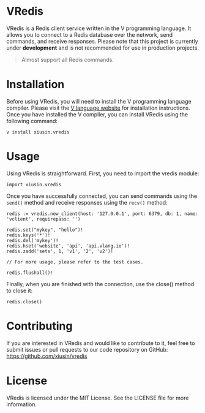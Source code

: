 # VRedis

VRedis is a Redis client service written in the V programming language. It allows you to connect to a Redis database over the network, send commands, and receive responses. Please note that this project is currently under **development** and is not recommended for use in production projects.

> Almost support all Redis commands.

# Installation

Before using VRedis, you will need to install the V programming language compiler. Please visit the [V language website](https://vlang.io) for installation instructions. Once you have installed the V compiler, you can install VRedis using the following command:

```vlang
v install xiusin.vredis
```

# Usage

Using VRedis is straightforward. First, you need to import the vredis module:


```vlang
import xiusin.vredis
```

Once you have successfully connected, you can send commands using the `send()` method and receive responses using the `recv()` method:

```vlang
redis := vredis.new_client(host: '127.0.0.1', port: 6379, db: 1, name: 'vclient', requirepass: '')

redis.set("mykey", "hello")!
redis.keys('*')!
redis.del('mykey')!
redis.hset('website', 'api', 'api.vlang.io')!
redis.zadd('sets', 1, 'v1', '2', 'v2')!

// For more usage, please refer to the test cases.

redis.flushall()!
```

Finally, when you are finished with the connection, use the close() method to close it:

```vlang
redis.close()
```

# Contributing

If you are interested in VRedis and would like to contribute to it, feel free to submit issues or pull requests to our code repository on GitHub: https://github.com/xiusin/vredis

# License

VRedis is licensed under the MIT License. See the LICENSE file for more information.
